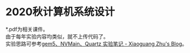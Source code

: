 # 2020秋计算机系统设计

*.pdf为相关课件。  
由于每年实验内容均类似，就不上传代码了。  
实验思路可参考[gem5、NVMain、Quartz 实验笔记 - Xiaoguang Zhu's Blog](https://smdsbz.github.io/2020/10/26/gem5-nvmain-quartz-experiment.html)。